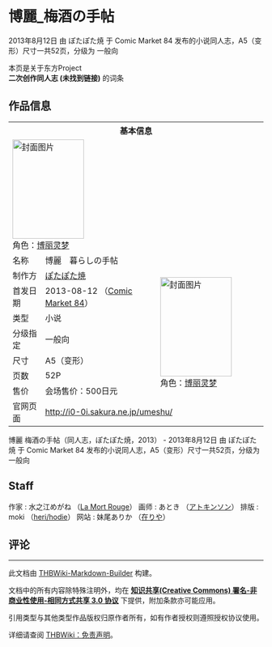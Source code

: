 # 博麗_梅酒の手帖

<!-- source html: G:\repos\THBWiki-Markdown-Builder\THBWikiMarkdown\Temp\main\4\42\ns0%3A%E5%8D%9A%E9%BA%97_%E6%A2%85%E9%85%92%E3%81%AE%E6%89%8B%E5%B8%96.html -->

2013年8月12日 由 ぽたぽた焼 于 Comic Market 84 发布的小说同人志，A5（变形）尺寸一共52页，分级为 一般向

本页是关于东方Project  
 **二次创作同人志 (未找到链接)** 的词条
## 作品信息

<table><tbody><tr><th colspan="3">基本信息</th></tr><tr><td class="cover-artwork-mobile" colspan="2"><a href="./文件-博麗_梅酒の手帖封面.png.md" class="image" title="封面图片"><img alt="封面图片" src="https://upload.thwiki.cc/thumb/a/a2/%E5%8D%9A%E9%BA%97_%E6%A2%85%E9%85%92%E3%81%AE%E6%89%8B%E5%B8%96%E5%B0%81%E9%9D%A2.png/141px-%E5%8D%9A%E9%BA%97_%E6%A2%85%E9%85%92%E3%81%AE%E6%89%8B%E5%B8%96%E5%B0%81%E9%9D%A2.png" decoding="async" loading="lazy" width="141" height="196" srcset="https://upload.thwiki.cc/thumb/a/a2/%E5%8D%9A%E9%BA%97_%E6%A2%85%E9%85%92%E3%81%AE%E6%89%8B%E5%B8%96%E5%B0%81%E9%9D%A2.png/212px-%E5%8D%9A%E9%BA%97_%E6%A2%85%E9%85%92%E3%81%AE%E6%89%8B%E5%B8%96%E5%B0%81%E9%9D%A2.png 1.5x, https://upload.thwiki.cc/thumb/a/a2/%E5%8D%9A%E9%BA%97_%E6%A2%85%E9%85%92%E3%81%AE%E6%89%8B%E5%B8%96%E5%B0%81%E9%9D%A2.png/283px-%E5%8D%9A%E9%BA%97_%E6%A2%85%E9%85%92%E3%81%AE%E6%89%8B%E5%B8%96%E5%B0%81%E9%9D%A2.png 2x" data-file-width="500" data-file-height="692"></a><div class="cover-char">角色：<a href="./博丽灵梦.md" title="博丽灵梦">博丽灵梦</a></div></td>
</tr><tr><td class="label">名称</td><td colspan="2"> 博麗　暮らしの手帖 </td></tr><tr><td class="label">制作方</td><td><a href="./ぽたぽた焼.md" title="ぽたぽた焼">ぽたぽた焼</a></td><td class="cover-artwork" rowspan="7" style="min-width:196px;"><a href="./文件-博麗_梅酒の手帖封面.png.md" class="image" title="封面图片"><img alt="封面图片" src="https://upload.thwiki.cc/thumb/a/a2/%E5%8D%9A%E9%BA%97_%E6%A2%85%E9%85%92%E3%81%AE%E6%89%8B%E5%B8%96%E5%B0%81%E9%9D%A2.png/141px-%E5%8D%9A%E9%BA%97_%E6%A2%85%E9%85%92%E3%81%AE%E6%89%8B%E5%B8%96%E5%B0%81%E9%9D%A2.png" decoding="async" loading="lazy" width="141" height="196" srcset="https://upload.thwiki.cc/thumb/a/a2/%E5%8D%9A%E9%BA%97_%E6%A2%85%E9%85%92%E3%81%AE%E6%89%8B%E5%B8%96%E5%B0%81%E9%9D%A2.png/212px-%E5%8D%9A%E9%BA%97_%E6%A2%85%E9%85%92%E3%81%AE%E6%89%8B%E5%B8%96%E5%B0%81%E9%9D%A2.png 1.5x, https://upload.thwiki.cc/thumb/a/a2/%E5%8D%9A%E9%BA%97_%E6%A2%85%E9%85%92%E3%81%AE%E6%89%8B%E5%B8%96%E5%B0%81%E9%9D%A2.png/283px-%E5%8D%9A%E9%BA%97_%E6%A2%85%E9%85%92%E3%81%AE%E6%89%8B%E5%B8%96%E5%B0%81%E9%9D%A2.png 2x" data-file-width="500" data-file-height="692"></a><div class="cover-char">角色：<a href="./博丽灵梦.md" title="博丽灵梦">博丽灵梦</a></div></td>
</tr><tr><td class="label">首发日期</td><td>2013-08-12&#160;（<a href="/展会作品列表?e=Comic+Market%2384">Comic Market 84</a>）</td></tr><tr><td class="label">类型</td><td>小说</td></tr><tr><td class="label">分级指定</td><td>一般向</td></tr><tr><td class="label">尺寸</td><td>A5（变形）</td></tr><tr><td class="label">页数</td><td>52P</td></tr><tr><td class="label">售价</td><td>会场售价：500日元</td></tr>
<tr><td class="label">官网页面</td><td colspan="2"><a rel="nofollow" class="external free" href="http://i0-0i.sakura.ne.jp/umeshu/">http://i0-0i.sakura.ne.jp/umeshu/</a></td></tr></tbody></table>

博麗 梅酒の手帖（同人志，ぽたぽた焼，2013） - 2013年8月12日 由 ぽたぽた焼 于 Comic Market 84 发布的小说同人志，A5（变形）尺寸一共52页，分级为 一般向
## Staff
作家
: 水之江めがね （[La Mort Rouge](./La_Mort_Rouge.md)）
画师
: あとき （[アトキンソン](http://blog.livedoor.jp/atks/)）
排版
: moki （[heri/hodie](./heri／hodie.md)）
网站
: 妹尾ありか （[在りや](http://imoni.org/)）

## 评论




---

此文档由 [THBWiki-Markdown-Builder](https://github.com/Delsin-Yu/THBWiki-Markdown-Builder) 构建。

文档中的所有内容除特殊注明外，均在 [**知识共享(Creative Commons) 署名-非商业性使用-相同方式共享 3.0 协议**](https://creativecommons.org/licenses/by-sa/3.0/deed.zh-hans) 下提供，附加条款亦可能应用。

引用类型与其他类型作品版权归原作者所有，如有作者授权则遵照授权协议使用。

详细请查阅 [THBWiki：免责声明](https://thbwiki.cc/THBWiki:%E5%85%8D%E8%B4%A3%E5%A3%B0%E6%98%8E)。

